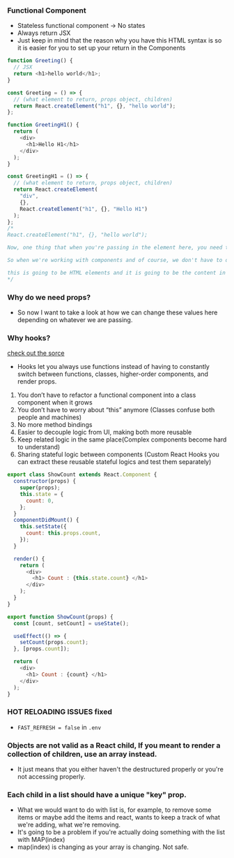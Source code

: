 ### Functional Component

- Stateless functional component -> No states
- Always return JSX
- Just keep in mind that the reason why you have this HTML syntax is so it is easier for you to set up your return in the Components

```js
function Greeting() {
  // JSX
  return <h1>hello world</h1>;
}

const Greeting = () => {
  // (what element to return, props object, children)
  return React.createElement("h1", {}, "hello world");
};

function GreetingH1() {
  return (
    <div>
      <h1>Hello H1</h1>
    </div>
  );
}

const GreetingH1 = () => {
  // (what element to return, props object, children)
  return React.createElement(
    "div",
    {},
    React.createElement("h1", {}, "Hello H1")
  );
};
/*
React.createElement("h1", {}, "hello world");

Now, one thing that when you're passing in the element here, you need to pass it in the quotation marks.

So when we're working with components and of course, we don't have to do that, but then if we're passing it into the function, we must set it up as quotation marks, because then React knows that, well,

this is going to be HTML elements and it is going to be the content in our element.
*/
```

### Why do we need props?

- So now I want to take a look at how we can change these values here depending on whatever we are passing.

### Why hooks?

[check out the sorce]("https://blog.bitsrc.io/6-reasons-to-use-react-hooks-instead-of-classes-7e3ee745fe04")

- Hooks let you always use functions instead of having to constantly switch between functions, classes, higher-order components, and render props.

1. You don’t have to refactor a functional component into a class component when it grows
2. You don’t have to worry about “this” anymore (Classes confuse both people and machines)
3. No more method bindings
4. Easier to decouple logic from UI, making both more reusable
5. Keep related logic in the same place(Complex components become hard to understand)
6. Sharing stateful logic between components (Custom React Hooks you can extract these reusable stateful logics and test them separately)

```js
export class ShowCount extends React.Component {
  constructor(props) {
    super(props);
    this.state = {
      count: 0,
    };
  }
  componentDidMount() {
    this.setState({
      count: this.props.count,
    });
  }

  render() {
    return (
      <div>
        <h1> Count : {this.state.count} </h1>
      </div>
    );
  }
}
```

```js
export function ShowCount(props) {
  const [count, setCount] = useState();

  useEffect(() => {
    setCount(props.count);
  }, [props.count]);

  return (
    <div>
      <h1> Count : {count} </h1>
    </div>
  );
}
```

### HOT RELOADING ISSUES fixed

- `FAST_REFRESH = false` in `.env`

### Objects are not valid as a React child, If you meant to render a collection of children, use an array instead.

- It just means that you either haven't the destructured properly or you're not accessing properly.

### Each child in a list should have a unique "key" prop.

- What we would want to do with list is, for example, to remove some items or maybe add the items and react, wants to keep a track of what we're adding, what we're removing.
- It's going to be a problem if you're actually doing something with the list with MAP(index)
- map(index) is changing as your array is changing. Not safe.
